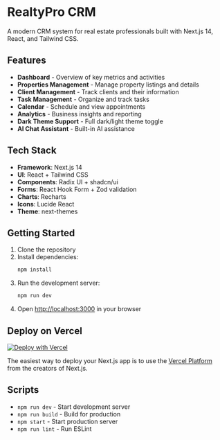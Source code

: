 # RealtyPro CRM

A modern CRM system for real estate professionals built with Next.js 14, React, and Tailwind CSS.

## Features

- **Dashboard** - Overview of key metrics and activities
- **Properties Management** - Manage property listings and details
- **Client Management** - Track clients and their information
- **Task Management** - Organize and track tasks
- **Calendar** - Schedule and view appointments
- **Analytics** - Business insights and reporting
- **Dark Theme Support** - Full dark/light theme toggle
- **AI Chat Assistant** - Built-in AI assistance

## Tech Stack

- **Framework**: Next.js 14
- **UI**: React + Tailwind CSS
- **Components**: Radix UI + shadcn/ui
- **Forms**: React Hook Form + Zod validation
- **Charts**: Recharts
- **Icons**: Lucide React
- **Theme**: next-themes

## Getting Started

1. Clone the repository
2. Install dependencies:
   ```bash
   npm install
   ```
3. Run the development server:
   ```bash
   npm run dev
   ```
4. Open [http://localhost:3000](http://localhost:3000) in your browser

## Deploy on Vercel

[![Deploy with Vercel](https://vercel.com/button)](https://vercel.com/new/clone?repository-url=https://github.com/your-username/RealtyPro)

The easiest way to deploy your Next.js app is to use the [Vercel Platform](https://vercel.com/new?utm_medium=default-template&filter=next.js&utm_source=create-next-app&utm_campaign=create-next-app-readme) from the creators of Next.js.

## Scripts

- `npm run dev` - Start development server
- `npm run build` - Build for production
- `npm start` - Start production server
- `npm run lint` - Run ESLint